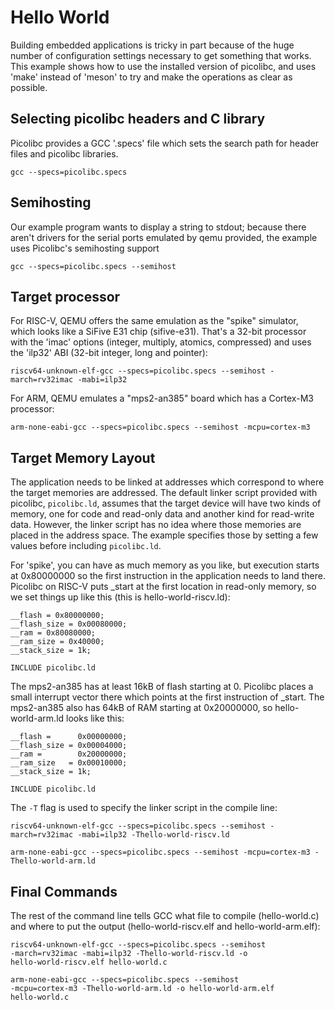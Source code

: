 # Hello World

Building embedded applications is tricky in part because of the huge
number of configuration settings necessary to get something that
works. This example shows how to use the installed version of
picolibc, and uses 'make' instead of 'meson' to try and make the
operations as clear as possible.

## Selecting picolibc headers and C library

Picolibc provides a GCC '.specs' file which sets the search path for
header files and picolibc libraries.

	gcc --specs=picolibc.specs

## Semihosting

Our example program wants to display a string to stdout; because there
aren't drivers for the serial ports emulated by qemu provided, the
example uses Picolibc's semihosting support

	gcc --specs=picolibc.specs --semihost

## Target processor

For RISC-V, QEMU offers the same emulation as the "spike" simulator,
which looks like a SiFive E31 chip (sifive-e31). That's a 32-bit
processor with the 'imac' options (integer, multiply, atomics,
compressed) and uses the 'ilp32' ABI (32-bit integer, long and
pointer):

	riscv64-unknown-elf-gcc --specs=picolibc.specs --semihost -march=rv32imac -mabi=ilp32

For ARM, QEMU emulates a "mps2-an385" board which has a Cortex-M3
processor:

	arm-none-eabi-gcc --specs=picolibc.specs --semihost -mcpu=cortex-m3

## Target Memory Layout

The application needs to be linked at addresses which correspond to
where the target memories are addressed. The default linker script
provided with picolibc, `picolibc.ld`, assumes that the target device
will have two kinds of memory, one for code and read-only data and
another kind for read-write data. However, the linker script has no
idea where those memories are placed in the address space. The example
specifies those by setting a few values before including
`picolibc.ld`.

For 'spike', you can have as much memory as you like, but execution
starts at 0x80000000 so the first instruction in the application needs
to land there. Picolibc on RISC-V puts _start at the first location in
read-only memory, so we set things up like this (this is
hello-world-riscv.ld):

	__flash = 0x80000000;
	__flash_size = 0x00080000;
	__ram = 0x80080000;
	__ram_size = 0x40000;
	__stack_size = 1k;

	INCLUDE picolibc.ld

The mps2-an385 has at least 16kB of flash starting at 0. Picolibc
places a small interrupt vector there which points at the first
instruction of _start.  The mps2-an385 also has 64kB of RAM starting
at 0x20000000, so hello-world-arm.ld looks like this:

	__flash =      0x00000000;
	__flash_size = 0x00004000;
	__ram =        0x20000000;
	__ram_size   = 0x00010000;
	__stack_size = 1k;

	INCLUDE picolibc.ld

The `-T` flag is used to specify the linker script in the compile
line:

	riscv64-unknown-elf-gcc --specs=picolibc.specs --semihost -march=rv32imac -mabi=ilp32 -Thello-world-riscv.ld

	arm-none-eabi-gcc --specs=picolibc.specs --semihost -mcpu=cortex-m3 -Thello-world-arm.ld

## Final Commands

The rest of the command line tells GCC what file to compile
(hello-world.c) and where to put the output (hello-world-riscv.elf and
hello-world-arm.elf):

	riscv64-unknown-elf-gcc --specs=picolibc.specs --semihost
	-march=rv32imac -mabi=ilp32 -Thello-world-riscv.ld -o
	hello-world-riscv.elf hello-world.c

	arm-none-eabi-gcc --specs=picolibc.specs --semihost
	-mcpu=cortex-m3 -Thello-world-arm.ld -o hello-world-arm.elf
	hello-world.c
